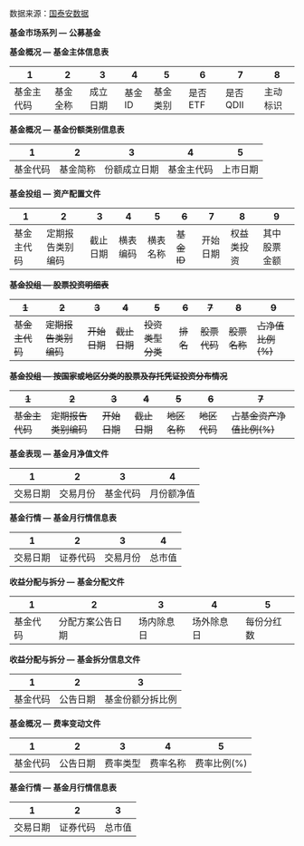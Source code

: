 数据来源：[国泰安数据](https://cn.gtadata.com "国泰安数据库")

**基金市场系列 —** **公募基金**

**基金概况 —** **基金主体信息表**

| 1          | 2        | 3        | 4      | 5        | 6       | 7        | 8        |
| ---------- | -------- | -------- | ------ | -------- | ------- | -------- | -------- |
| 基金主代码 | 基金全称 | 成立日期 | 基金ID | 基金类别 | 是否ETF | 是否QDII | 主动标识 |

**基金概况 —** **基金份额类别信息表**

| 1        | 2        | 3            | 4          | 5        |
| -------- | -------- | ------------ | ---------- | -------- |
| 基金代码 | 基金简称 | 份额成立日期 | 基金主代码 | 上市日期 |

**基金投组 —** **资产配置文件**

| 1          | 2                | 3        | 4        | 5        | ~~6~~      | 7        | 8          | 9            |
| ---------- | ---------------- | -------- | -------- | -------- | ----------- | -------- | ---------- | ------------ |
| 基金主代码 | 定期报告类别编码 | 截止日期 | 横表编码 | 横表名称 | ~~基金ID~~ | 开始日期 | 权益类投资 | 其中股票金额 |

~~**基金投组 —** **股票投资明细表**~~

| ~~1~~          | ~~2~~                | ~~3~~        | ~~4~~        | ~~5~~            | ~~6~~    | ~~7~~        | ~~8~~        | ~~9~~             |
| --------------- | --------------------- | ------------- | ------------- | ----------------- | --------- | ------------- | ------------- | ------------------ |
| ~~基金主代码~~ | ~~定期报告类别编码~~ | ~~开始日期~~ | ~~截止日期~~ | ~~投资类型分类~~ | ~~排名~~ | ~~股票代码~~ | ~~股票名称~~ | ~~占净值比例(%)~~ |

~~**基金投组 —** **按国家或地区分类的股票及存托凭证投资分布情况**~~

| ~~1~~          | ~~2~~                | ~~3~~        | ~~4~~        | ~~5~~        | ~~6~~        | ~~7~~                     |
| --------------- | --------------------- | ------------- | ------------- | ------------- | ------------- | -------------------------- |
| ~~基金主代码~~ | ~~定期报告类别编码~~ | ~~开始日期~~ | ~~截止日期~~ | ~~地区名称~~ | ~~地区代码~~ | ~~占基金资产净值比例(%)~~ |

**基金表现 —** **基金月净值文件**

| 1        | 2        | 3        | 4          |
| -------- | -------- | -------- | ---------- |
| 交易日期 | 交易月份 | 基金代码 | 月份额净值 |

**基金行情 —** **基金月行情信息表**

| 1        | 2        | 3        | 4          |
| -------- | -------- | -------- | ---------- |
| 交易日期 | 证券代码 | 交易月份 | 总市值 |

**收益分配与拆分 —** **基金分配文件**

| 1        | 2                | 3          | 4          | 5          |
| -------- | ---------------- | ---------- | ---------- | ---------- |
| 基金代码 | 分配方案公告日期 | 场内除息日 | 场外除息日 | 每份分红数 |

**收益分配与拆分 —** **基金拆分信息文件**

| 1        | 2        | 3                |
| -------- | -------- | ---------------- |
| 基金代码 | 公告日期 | 基金份额分拆比例 |

**基金概况 —** **费率变动文件**

| 1        | 2        | 3        | 4        | 5           |
| -------- | -------- | -------- | -------- | ----------- |
| 基金代码 | 公告日期 | 费率类型 | 费率名称 | 费率比例(%) |

**基金行情 —** **基金月行情信息表**

| 1        | 2        | 3      |
| -------- | -------- | ------ |
| 交易日期 | 证券代码 | 总市值 |
